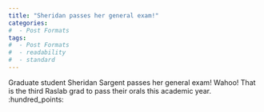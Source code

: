 ```yaml
---
title: "Sheridan passes her general exam!"
categories:
#  - Post Formats
tags:
#  - Post Formats
#  - readability
#  - standard
---
```

Graduate student Sheridan Sargent passes her general exam! Wahoo! That is the third Raslab grad to pass their orals this academic year. :hundred_points: